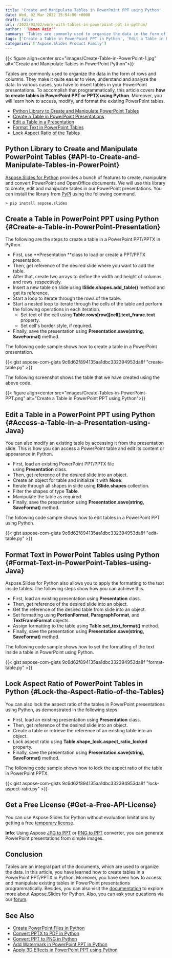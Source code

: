 ```yaml
---
title: 'Create and Manipulate Tables in PowerPoint PPT using Python'
date: Wed, 02 Mar 2022 15:54:00 +0000
draft: false
url: /2022/03/02/work-with-tables-in-powerpoint-ppt-in-python/
author: ''Usman Aziz''
summary: 'Tables are commonly used to organize the data in the form of rows and columns. They make it quite easier to view, understand and analyze the data. In various cases, you have to insert tables in your PowerPoint presentations. To accomplish that programmatically, this article covers **how to create tables in PowerPoint PPT or PPTX using Python**. Moreover, you will learn how to access, modify, and format the existing PowerPoint tables.'
tags: ['Create a Table in PowerPoint PPT in Python', 'Edit a Table in PowerPoint PPT in Python', 'Format a Table in PowerPoint PPT in Python', 'Python Library to Create PowerPoint Tables']
categories: ['Aspose.Slides Product Family']
---
```




{{< figure align=center src="images/Create-Table-in-PowerPoint-1.jpg" alt="Create and Manipulate Tables in PowerPoint Python">}}


Tables are commonly used to organize the data in the form of rows and columns. They make it quite easier to view, understand and analyze the data. In various cases, you have to insert tables in your PowerPoint presentations. To accomplish that programmatically, this article covers **how to create tables in PowerPoint PPT or PPTX using Python**. Moreover, you will learn how to access, modify, and format the existing PowerPoint tables.

*   [Python Library to Create and Manipulate PowerPoint Tables][1]
*   [Create a Table in PowerPoint Presentations][2]
*   [Edit a Table in a Presentation][3]
*   [Format Text in PowerPoint Tables][4]
*   [Lock Aspect Ratio of the Tables][5]

## Python Library to Create and Manipulate PowerPoint Tables {#API-to-Create-and-Manipulate-Tables-in-PowerPoint}

[Aspose.Slides for Python][6] provides a bunch of features to create, manipulate and convert PowerPoint and OpenOffice documents. We will use this library to create, edit and manipulate tables in our PowerPoint presentations. You can install the library from [PyPI][7] using the following command.

```
> pip install aspose.slides
```

## Create a Table in PowerPoint PPT using Python {#Create-a-Table-in-PowerPoint-Presentation}

The following are the steps to create a table in a PowerPoint PPT/PPTX in Python.

*   First, use **Presentation **class to load or create a PPT/PPTX presentation.
*   Then, get reference of the desired slide where you want to add the table.
*   After that, create two arrays to define the width and height of columns and rows, respectively.
*   Insert a new table on slide using **ISlide.shapes.add\_table()** method and get its reference.
*   Start a loop to iterate through the rows of the table.
*   Start a nested loop to iterate through the cells of the table and perform the following operations in each iteration.
    *   Set text of the cell using **Table.rows\[row\]\[cell\].text\_frame.text** property.
    *   Set cell's border style, if required.
*   Finally, save the presentation using **Presentation.save(string, SaveFormat)** method.

The following code sample shows how to create a table in a PowerPoint presentation.

{{< gist aspose-com-gists 9c6d62f894135aa1dbc332394953da8f "create-table.py" >}}

The following screenshot shows the table that we have created using the above code.



{{< figure align=center src="images/Create-Tables-in-PowerPoint-PPT.png" alt="Create a Table in PowerPoint PPT using Python">}}


## Edit a Table in a PowerPoint PPT using Python {#Access-a-Table-in-a-Presentation-using-Java}

You can also modify an existing table by accessing it from the presentation slide. This is how you can access a PowerPoint table and edit its content or appearance in Python.

*   First, load an existing PowerPoint PPT/PPTX file using **Presentation** class.
*   Then, get reference of the desired slide into an object.
*   Create an object for table and initialize it with **None**.
*   Iterate through all shapes in slide using **ISlide.shapes** collection.
*   Filter the shapes of type **Table**.
*   Manipulate the table as required.
*   Finally, save the presentation using **Presentation.save(string, SaveFormat)** method.

The following code sample shows how to edit tables in a PowerPoint PPT using Python.

{{< gist aspose-com-gists 9c6d62f894135aa1dbc332394953da8f "edit-table.py" >}}

## Format Text in PowerPoint Tables using Python {#Format-Text-in-PowerPoint-Tables-using-Java}

Aspose.Slides for Python also allows you to apply the formatting to the text inside tables. The following steps show how you can achieve this.

*   First, load an existing presentation using **Presentation** class.
*   Then, get reference of the desired slide into an object.
*   Get the reference of the desired table from slide into an object.
*   Set formatting using **PortionFormat**, **ParagraphFormat**, and **TextFrameFormat** objects.
*   Assign formatting to the table using **Table.set\_text\_format()** method.
*   Finally, save the presentation using **Presentation.save(string, SaveFormat)** method.

The following code sample shows how to set the formatting of the text inside a table in PowerPoint using Python.

{{< gist aspose-com-gists 9c6d62f894135aa1dbc332394953da8f "format-table.py" >}}

## Lock Aspect Ratio of PowerPoint Tables in Python {#Lock-the-Aspect-Ratio-of-the-Tables}

You can also lock the aspect ratio of the tables in PowerPoint presentations using Python, as demonstrated in the following steps.

*   First, load an existing presentation using **Presentation** class.
*   Then, get reference of the desired slide into an object.
*   Create a table or retrieve the reference of an existing table into an object.
*   Lock aspect ratio using **Table.shape\_lock.aspect\_ratio\_locked** property.
*   Finally, save the presentation using **Presentation.save(string, SaveFormat)** method.

The following code sample shows how to lock the aspect ratio of the table in PowerPoint PPTX.

{{< gist aspose-com-gists 9c6d62f894135aa1dbc332394953da8f "lock-aspect-ratio.py" >}}

## Get a Free License {#Get-a-Free-API-License}

You can use Aspose.Slides for Python without evaluation limitations by getting a free [temporary license][8].

**Info**: Using Aspose [JPG to PPT][9] or [PNG to PPT][10] converter, you can generate PowerPoint presentations from simple images.

## Conclusion

Tables are an integral part of the documents, which are used to organize the data. In this article, you have learned how to create tables in a PowerPoint PPT/PPTX in Python. Moreover, you have seen how to access and manipulate existing tables in PowerPoint presentations programmatically. Besides, you can also visit the [documentation][11] to explore more about Aspose.Slides for Python. Also, you can ask your questions via our [forum][12].

## See Also

*   [Create PowerPoint Files in Python][13]
*   [Convert PPTX to PDF in Python][14]
*   [Convert PPT to PNG in Python][15]
*   [Add Watermark in PowerPoint PPT in Python][16]
*   [Apply 3D Effects in PowerPoint PPT using Python][17]




[1]: #API-to-Create-and-Manipulate-Tables-in-PowerPoint
[2]: #Create-a-Table-in-PowerPoint-Presentation
[3]: #Access-a-Table-in-a-Presentation-using-Java
[4]: #Format-Text-in-PowerPoint-Tables-using-Java
[5]: #Lock-the-Aspect-Ratio-of-the-Tables
[6]: https://products.aspose.com/slides/python-net
[7]: https://pypi.org/project/aspose.slides/
[8]: https://purchase.aspose.com/temporary-license
[9]: https://products.aspose.app/slides/import/jpg-to-ppt
[10]: https://products.aspose.app/slides/import/png-to-ppt
[11]: https://docs.aspose.com/slides/python-net
[12]: https://forum.aspose.com/
[13]: https://blog.aspose.com/2021/12/31/create-powerpoint-presentations-in-python/
[14]: https://blog.aspose.com/2021/12/28/convert-pptx-ppt-to-pdf-python/
[15]: https://blog.aspose.com/2021/12/29/convert-ppt-to-png-in-python/
[16]: https://blog.aspose.com/2022/02/09/add-watermark-to-powerpoint-ppt-in-python/
[17]: https://blog.aspose.com/2022/01/08/create-three-d-effects-in-ppt-python/




